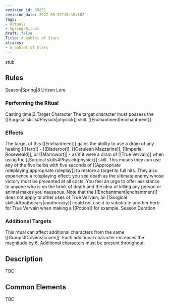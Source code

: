 ```yaml
---
revision_id: 89251
revision_date: 2022-05-01T10:10:38Z
Tags:
- Rituals
- Spring-Ritual
draft: false
Title: A Goblet of Stars
aliases:
- A_Goblet_of_Stars
---
```

stub
## Rules
Season|Spring|8
Urizen Lore
### Performing the Ritual
Casting time|2 Target Character The target character must possess the [[Surgical skills#Physick|physick]] skill.
[[Enchantment|enchantment]]
### Effects
The target of this [[Enchantment]] gains the ability to use a dram of any healing [[Herb]] - [[Bladeroot]], [[Cerulean Mazzarine]], [[Imperial Roseweald]], or [[Marrowort]] - as if it were a dram of [[True Vervain]] when using the [[Surgical skills#Physick|physick]] skill. This means they can use any of the five herbs with five seconds of [[Appropriate roleplaying|appropriate roleplay]] to restore a target to full hits.
They also experience a roleplaying effect: you see death as the ultimate enemy whose victory must be prevented at all costs. You feel an urge to offer assistance to anyone who is on the brink of death and the idea of killing any person or animal makes you nauseous.
Note that the [[Enchantment|enchantment]] does not apply to other uses of True Vervain; an [[Surgical skills#Apothecary|apothecary]] could not use it to substitute another herb for True Vervain when making a [[Potion]] for example.
Season Duration
### Additional Targets
This ritual can affect additional characters from the same [[Groups#Covens|coven]]. Each additional character increases the magnitude by 6. Additional characters must be present throughout.
## Description
TBC
## Common Elements
TBC